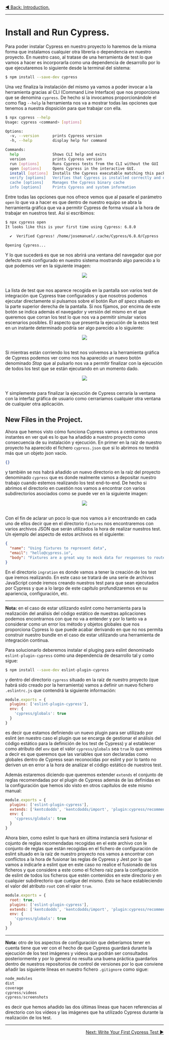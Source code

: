 <p align="left">
 <a href="06_01.md">◀ Back: Introduction.</a>
</p>

---
# Install and Run Cypress.

Para poder instalar Cypress en nuestro proyecto lo haremos de la misma forma que instalamos cualquier otra librería o dependencia en nuestro proyecto. En nuestro caso, al tratase de una herramienta de test lo que vamos a hacer es incorporarla como una dependencia de desarrollo por lo que ejecutaremos lo siguiente desde la terminal del sistema:

```bash
$ npm install --save-dev cypress
```

Una vez finaliza la instalación del mismo ya vamos a poder invocar a la herramienta gracias al CLI (Command Line Interface) que nos proporciona que se denomina `cypress`. De hecho si la invocamos proporcionándole el como flag `--help` la herramienta nos va a mostrar todas las opciones que tenemos a nuestra dispsición para que trabajar con ella. 

```bash
$ npx cypress --help
Usage: cypress <command> [options]

Options:
  -v, --version      prints Cypress version
  -h, --help         display help for command

Commands:
  help               Shows CLI help and exits
  version            prints Cypress version
  run [options]      Runs Cypress tests from the CLI without the GUI
  open [options]     Opens Cypress in the interactive GUI.
  install [options]  Installs the Cypress executable matching this package's version
  verify [options]   Verifies that Cypress is installed correctly and executable
  cache [options]    Manages the Cypress binary cache
  info [options]     Prints Cypress and system information
```

Entre todas las opciones que nos ofrece vemos que al pasarle el parámetro `open` lo que va a hacer es que dentro de nuestro equipo se abra la herramienta gráfica que va a permitir Cypress de forma visual a la hora de trabajar en nuestros test. Así si escribimos:

```bash
$ npx cypress open
It looks like this is your first time using Cypress: 6.8.0

  ✔  Verified Cypress! /home/josemanuel/.cache/Cypress/6.8.0/Cypress

Opening Cypress...
```

Y lo que sucederá es que se nos abrirá una ventana del navegador que por defecto esté configurado en nuestro sistema mostrando algo parecido a lo que podemos ver en la siguiente imagen:

<div style='text-align: center'>
  <img src='images/06_01.png' />
</div>
<br />

La lista de test que nos aparece recogida en la pantalla son varios test de integración que Cypress trae configurados y que nosotros podemos ejecutar directamente si pulsamos sobre el botón *Run all specs* situado en la parte superior derecha de la pantalla. Si nos fijamos, por encima de este botón se indica además el navegador y versión del mismo en el que queremos que corran los test lo que nos va a permitir simular varios escenarios posibles. El aspecto que presenta la ejecución de la estos test en un instante determinado podría ser algo parecido a lo siguiente:

<div style='text-align: center'>
  <img src='images/06_02.png' />
</div>
<br />

Si mientras están corriendo los test nos volvemos a la herramienta gráfica de Cypress podemos ver como nos ha aparecido un nuevo botón denominado *Stop* que al pulsarlo nos va a permitir finalizar con la ejecución de todos los test que se están ejecutando en un momento dado.

<div style='text-align: center'>
  <img src='images/06_03.png' />
</div>
<br />

Y simplemente para finalizar la ejecución de Cypress cerraría la ventana con la interfaz gráfica de usuario como cerraríamos cualquier otra ventana de cualquier otra aplicación.

## New Files in the Project.

Ahora que hemos visto cómo funciona Cypress vamos a centrarnos unos instantes en ver qué es lo que ha añadido a nuestro proyecto como consecuencia de su instalación y ejecución. En primer en la raíz de nuestro proyecto ha aparecido el fichero `cypress.json` que si lo abrimos no tendrá más que un objeto json vacío.

```json
{}
```

y también se nos habrá añadido un nuevo directorio en la raíz del proyecto denominado `cypress` que es donde realmente vamos a depositar nuestro trabajo cuando estemos realizando los test end-to-end. De hecho si abrimos el directorio en cuestión nos vamos a encontrar con varios subdirectorios asociados como se puede ver en la siguiente imagen:

<div style='text-align: center'>
  <img src='images/06_04.png' />
</div>
<br />

Con el fin de aclarar un poco lo que nos vamos a ir encontrando en cada uno de ellos decir que en el directorio `fixtures` nos encontraremos con varios archivos JSON que serán utilizados la hora de realizar nuestros test. Un ejemplo del aspecto de estos archivos es el siguiente:

```json
{
  "name": "Using fixtures to represent data",
  "email": "hello@cypress.io",
  "body": "Fixtures are a great way to mock data for responses to routes"
}
```

En el directorio `ingration` es donde vamos a tener la creación de los test que iremos realizando. En este caso se tratará de una serie de archivos JavaScript conde iremos creando nuestros test para que sean ejecutados por Cypress y que a lo largo de este capítulo profundizaremos en su apariencia, configuración, etc.

---
**Nota:** en el caso de estar utilizando eslint como herramienta para la realización del análisis del código estático de nuestras aplicaciones podemos encontrarnos con que no va a entender y por lo tanto va a considerar como un error los método y objetos globales que nos proporciona Cypress lo que puede acabar derivando en que no nos permita construir nuestro bundle en el caso de estar utilizando una herramienta de integración continua.

Para solucionarlo deberemos instalar el pluging para eslint denominado `eslint-plugin-cypress` como una dependencia de desarrollo tal y como sigue:

```bash
$ npm install --save-dev eslint-plugin-cypress
```

y dentro del directorio `cypress` situado en la raíz de nuestro proyecto (que habrá sido creado por la herramienta) vamos a definir un nuevo fichero `.eslintrc.js` que contendrá la siguiente información:

```js
module.exports = {
  plugins: ['eslint-plugin-cypress'],
  env: {
    'cypress/globals': true
  }
}
```

es decir que estamos definiendo un nuevo plugin para ser utilizado por eslint (en nuestro caso el plugin que se encarga de gestionar el análisis del código estático para la definición de los test de Cypress) y al establecer como atributo del `env` que el valor `cypress/globals` sea `true` lo que venimos a decir es que queremos que las variables que son declaradas como globales dentro de Cypress sean reconocidas por eslint y por lo tanto no deriven un en error a la hora de analizar el código estático de nuestros test. 

Además estaremos diciendo que queremos extender `extends` el conjunto de reglas recomendadas por el plugin de Cypress además de las definidas en la configuración que hemos ido visto en otros capítulos de este mismo manual:

```js
module.exports = {
  plugins: ['eslint-plugin-cypress'],
  extends: ['kentcdodds', 'kentcdodds/import', 'plugin:cypress/recommened'],
  env: {
    'cypress/globals': true
  }
}
```

Ahora bien, como eslint lo que hará en última instancia será fusionar el cojunto de reglas recomendadas recogidas en el este archivo con le conjunto de reglas que están recogidas en el fichero de configuración de eslint situado en la raíz de nuestro proyecto nos vamos a encontrar con conflictos a la hora de fusionar las reglas de Cypress y Jest por lo que vamos a indicarle a eslint que en este caso no realice el fusionado de los ficheros y que considere a este como el fichero raíz para la configuración de eslint de todos los ficheros que estén contenidos en este directorio y en cualquier subdirectorio que cuelgue del mismo. Esto se hace estableciendo el valor del atributo `root` con el valor `true`.

```js
module.exports = {
  root: true,
  plugins: ['eslint-plugin-cypress'],
  extends: ['kentcdodds', 'kentcdodds/import', 'plugin:cypress/recommened'],
  env: {
    'cypress/globals': true
  }
}
```

---
**Nota:** otro de los aspectos de configuración que deberíamos tener en cuenta tiene que ver con el hecho de que Cypress guardará durante la ejecución de los test imágenes y videos que podrán ser consultados posteriormente y por lo general no resulta una buena práctica guardarlos dentro de nuestros repositorios de control de versiones por lo que conviene añadir las siguiente líneas en nuestro fichero `.gitignore` como sigue:

```js
node_modules
dist
coverage
cypress/videos
cypress/screenshots
```

es decir que hemos añadido las dos últimas líneas que hacen referencias al directorio con los vídeos y las imágenes que ha utilizado Cypress durante la realización de los test.

---

<p align="right">
 <a href="06_03.md">Next: Write Your First Cypress Test ▶</a>
</p>
